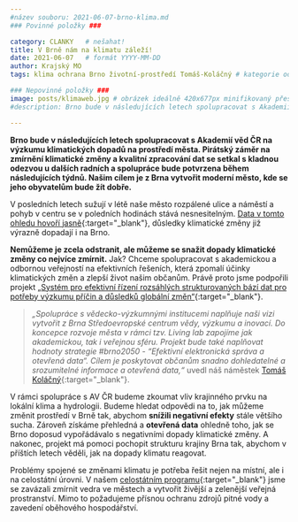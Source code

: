 ```yaml
---
#název souboru: 2021-06-07-brno-klima.md
### Povinné položky ###

category: CLANKY   # nešahat!
title: V Brně nám na klimatu záleží!
date: 2021-06-07   # formát YYYY-MM-DD
author: Krajský MO
tags: klima ochrana Brno životní-prostředí Tomáš-Koláčný # kategorie odděleny mezerami, např. volby zemědělství životní-prostředí piráti (viz https://jihomoravsky.pirati.cz/tags/)

### Nepovinné položky ###
image: posts/klimaweb.jpg # obrázek ideálně 420x677px minifikovaný přes https://tinypng.com/
#description: Brno bude v následujících letech spolupracovat s Akademií věd ČR na výzkumu klimatických dopadů na prostředí města. Pirátský záměr na zmírnění klimatické změny a kvalitní zpracování dat se setkal s kladnou odezvou a spolupráce bude potvrzena během následujících týdnů.Našim cílem je z Brna vytvořit moderní město, kde se jeho obyvatelům bude žít dobře. 

---
```

**Brno bude v následujících letech spolupracovat s Akademií věd ČR na výzkumu klimatických dopadů na prostředí města. Pirátský záměr na zmírnění klimatické změny a kvalitní zpracování dat se setkal s kladnou odezvou u dalších radních a spolupráce bude potvrzena během následujících týdnů. Našim cílem je z Brna vytvořit moderní město, kde se jeho obyvatelům bude žít dobře.** 

V posledních letech sužují v létě naše město rozpálené ulice a náměstí a pohyb v centru se v poledních hodinách stává nesnesitelným. [Data v tomto ohledu hovoří jasně](https://www.seznamzpravy.cz/clanek/brno-bude-jako-spanelska-malaga-klimaticka-zmena-dopada-na-zdravi-kazdeho-varuje-vedec-76772){:target="_blank"}, důsledky klimatické změny již  výrazně dopadají i na Brno. 

**Nemůžeme je zcela odstranit, ale můžeme se snažit dopady klimatické změny co nejvíce zmírnit.** Jak? Chceme spolupracovat s akademickou a odbornou veřejností na efektivních řešeních, která zpomalí účinky klimatických změn a zlepší život našim občanům. Právě proto jsme podpořili projekt [„Systém pro efektivní řízení rozsáhlých strukturovaných bází dat pro potřeby výzkumu příčin a důsledků globální změn“](https://www.brno.cz/brno-aktualne/tiskovy-servis/tiskove-zpravy/a/mesto-se-pripoji-k-akademii-ved-v-projektu-ke-zmirneni-klimatickych-zmen/){:target="_blank"}.

> *„Spolupráce s vědecko-výzkumnými institucemi naplňuje naši vizi vytvořit z Brna Středoevropské centrum vědy, výzkumu a inovací. Do koncepce rozvoje města v rámci tzv. Living lab zapojíme jak akademickou, tak i veřejnou sféru. Projekt bude také naplňovat hodnoty strategie #brno2050 - “Efektivní elektronická správa a otevřená data“. Cílem je poskytovat  občanům snadno dohledatelné a srozumitelné informace a otevřená data,“* uvedl náš náměstek [Tomáš Koláčný](https://jihomoravsky.pirati.cz/lide/tomas-kolacny/){:target="_blank"}.
> 

V rámci spolupráce s AV ČR budeme zkoumat vliv krajinného prvku na lokální klima a hydrologii. Budeme hledat odpovědi na to, jak můžeme změnit prostředí v Brně tak, abychom **snížili negativní efekty** stále většího sucha. Zároveň získáme přehledná a **otevřená data** ohledně toho, jak se Brno doposud vypořádávalo s negativními dopady klimatické změny. A nakonec, projekt má pomoci pochopit strukturu krajiny Brna tak, abychom v příštích letech věděli, jak na dopady klimatu reagovat.

Problémy spojené se změnami klimatu je potřeba řešit nejen na místní, ale i na celostátní úrovni. V našem [celostátním programu](https://www.piratiastarostove.cz/program/resort/zivotni-prostredi/){:target="_blank"} jsme se zavázali zmírnit vedra ve městech a vytvořit živější a zelenější veřejná prostranství. Mimo to požadujeme přísnou ochranu zdrojů pitné vody a zavedení oběhového hospodářství. 


